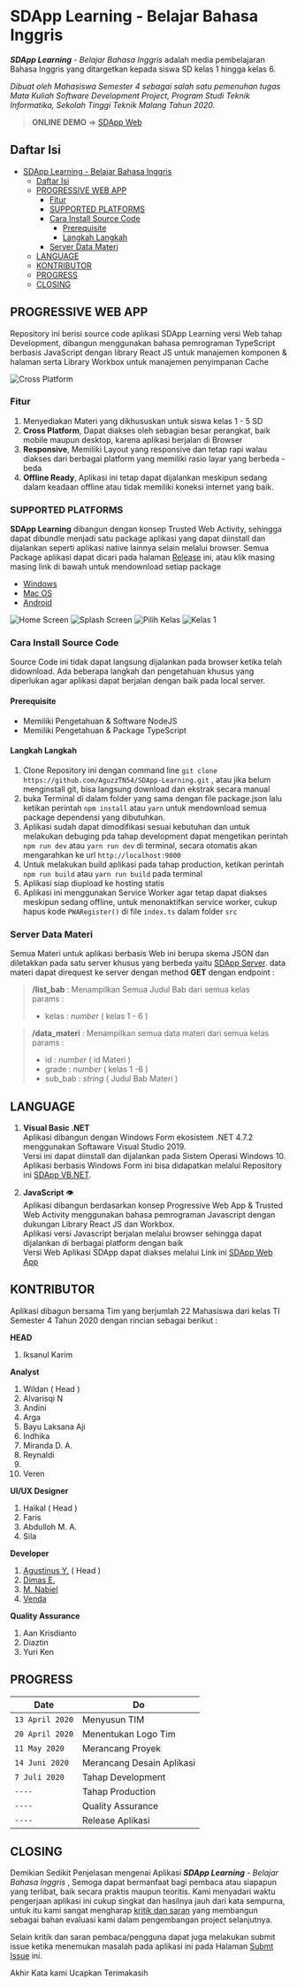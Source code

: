 SDApp Learning - Belajar Bahasa Inggris
=======

_**SDApp Learning** - Belajar Bahasa Inggris_ adalah media pembelajaran Bahasa Inggris yang ditargetkan kepada siswa SD kelas 1 hingga kelas 6.

*Dibuat oleh Mahasiswa Semester 4 sebagai salah satu pemenuhan tugas Mata Kuliah Software Development Project, Program Studi Teknik Informatika, Sekolah Tinggi Teknik Malang Tahun 2020.*

> **ONLINE DEMO** => [SDApp Web](https://sdapp-learning-web.app)

## Daftar Isi
- [SDApp Learning - Belajar Bahasa Inggris](#sdapp-learning---belajar-bahasa-inggris)
  - [Daftar Isi](#daftar-isi)
  - [PROGRESSIVE WEB APP](#progressive-web-app)
    - [Fitur](#fitur)
    - [SUPPORTED PLATFORMS](#supported-platforms)
    - [Cara Install Source Code](#cara-install-source-code)
      - [Prerequisite](#prerequisite)
      - [Langkah Langkah](#langkah-langkah)
    - [Server Data Materi](#server-data-materi)
  - [LANGUAGE](#language)
  - [KONTRIBUTOR](#kontributor)
  - [PROGRESS](#progress)
  - [CLOSING](#closing)

## PROGRESSIVE WEB APP
Repository ini berisi source code aplikasi SDApp Learning versi Web tahap Development, dibangun menggunakan bahasa pemrograman TypeScript berbasis JavaScript dengan library React JS untuk manajemen komponen & halaman serta Library Workbox untuk manajemen penyimpanan Cache

![Cross Platform](screenshot/cross-platform.png)

### Fitur
1. Menyediakan Materi yang dikhususkan untuk siswa kelas 1 - 5 SD
2. **Cross Platform**,
   Dapat diakses oleh sebagian besar perangkat, baik mobile maupun desktop, karena aplikasi berjalan di Browser
3. **Responsive**,
   Memiliki Layout yang responsive dan tetap rapi walau diakses dari berbagai platform yang memiliki rasio layar yang berbeda - beda
4. **Offline Ready**,
   Aplikasi ini tetap dapat dijalankan meskipun sedang dalam keadaan offline atau tidak memiliki koneksi internet yang baik.

### SUPPORTED PLATFORMS
**SDApp Learning** dibangun dengan konsep Trusted Web Activity, sehingga dapat dibundle menjadi satu package aplikasi yang dapat diinstall dan dijalankan seperti aplikasi native lainnya selain melalui browser. Semua Package aplikasi dapat dicari pada halaman [Release](https://github.com/AguzzTN54/SDApp-Learning/releases) ini, atau klik masing masing link di bawah untuk mendownload setiap package
- [Windows](https://github.com/AguzzTN54/SDApp-Learning/releases/download/v1.0-alpha/SDApp-windows10.zip)
- [Mac OS](https://github.com/AguzzTN54/SDApp-Learning/releases/download/v1.0-alpha/SDApp-macos.zip)
- [Android](https://github.com/AguzzTN54/SDApp-Learning/releases/download/v1.0-alpha/SDApp.apk)

![Home Screen](screenshot/mobile.png) ![Splash Screen](screenshot/mobile-splash-screen.png) ![Pilih Kelas](screenshot/mobile-pilih-kelas.png) ![Kelas 1](screenshot/mobile-kelas1.png)

### Cara Install Source Code
Source Code ini tidak dapat langsung dijalankan pada browser ketika telah didownload. Ada beberapa langkah dan pengetahuan khusus yang diperlukan agar aplikasi dapat berjalan dengan baik pada local server.

#### Prerequisite
- Memiliki Pengetahuan & Software NodeJS
- Memiliki Pengetahuan & Package TypeScript

#### Langkah Langkah
1. Clone Repository ini dengan command line `git clone https://github.com/AguzzTN54/SDApp-Learning.git` , atau jika belum menginstall git, bisa langsung download dan ekstrak secara manual
2. buka Terminal di dalam folder yang sama dengan file package.json lalu ketikan perintah `npm install` atau `yarn` untuk mendownload semua package dependensi yang dibutuhkan.
3. Aplikasi sudah dapat dimodifikasi sesuai kebutuhan dan untuk melakukan debuging pda tahap development dapat mengetikan perintah `npm run dev` atau `yarn run dev` di terminal, secara otomatis akan mengarahkan ke url `http://localhost:9000`
4. Untuk melakukan build aplikasi pada tahap production, ketikan perintah `npm run build` atau `yarn run build` pada terminal
5. Aplikasi siap diupload ke hosting statis
6. Aplikasi ini menggunakan Service Worker agar tetap dapat diakses meskipun sedang offline, untuk menonaktifkan service worker, cukup hapus kode `PWARegister()` di file `index.ts` dalam folder `src`

### Server Data Materi
Semua Materi untuk aplikasi berbasis Web ini berupa skema JSON dan diletakkan pada satu server khusus yang berbeda yaitu [SDApp Server](http://sdapp-server.herokuapp.com). data materi dapat direquest ke server dengan method **GET** dengan endpoint :
> **/list_bab** : Menampilkan Semua Judul Bab dari semua kelas\
>  params :
>   - kelas : _number_ ( kelas 1 - 6 )

> **/data_materi** : Menampilkan semua data materi dari semua kelas\
>  params :
>  - id      : *number* ( id Materi )
>  - grade   : *number* ( kelas 1 -6 )
>  - sub_bab : *string* ( Judul Bab Materi )


## LANGUAGE
1. **Visual Basic .NET**\
   Aplikasi dibangun dengan Windows Form ekosistem .NET 4.7.2 menggunakan Softaware Visual Studio 2019.\
   Versi ini dapat diinstall dan dijalankan pada Sistem Operasi Windows 10.\
   Aplikasi berbasis Windows Form ini bisa didapatkan melalui Repository ini [SDApp VB.NET](https://github.com/AguzzTN54/SDApp).

2. **JavaScript** 👁\
   Aplikasi dibangun berdasarkan konsep Progressive Web App & Trusted Web Activity menggunakan bahasa pemrograman Javascript dengan dukungan Library React JS dan Workbox.\
   Aplikasi versi Javascript berjalan melalui browser sehingga dapat dijalankan di berbagai platform dengan baik\
   Versi Web Aplikasi SDApp dapat diakses melalui Link ini [SDApp Web App](https://sdapp-learning.web.app)
   

## KONTRIBUTOR
Aplikasi dibagun bersama Tim yang berjumlah 22 Mahasiswa dari kelas TI Semester 4 Tahun 2020 dengan rincian sebagai berikut :

**HEAD**
1. Iksanul Karim

**Analyst**
1. Wildan ( Head )
2. Alvarisqi N
3. Andini
4. Arga
5. Bayu Laksana Aji
6. Indhika
7. Miranda D. A.
8. Reynaldi
9. 
10. Veren

**UI/UX Designer**
1. Haikal ( Head )
2. Faris
3. Abdulloh M. A.
4. Sila

**Developer**
1. [Agustinus Y.](https://github.com/AguzzTN54) ( Head )
2. [Dimas E.](https://github.com/haidimas)
3. [M. Nabiel](https://github.com/Nabiel123)
4. [Venda](https://github.com/verielone)

**Quality Assurance**
1. Aan Krisdianto
2. Diaztin
3. Yuri Ken


## PROGRESS
| Date | Do |
| ------------ | -------------------|
| `13 April 2020` | Menyusun TIM |
| `20 April 2020` | Menentukan Logo Tim |
| `11 May 2020`   | Merancang Proyek |
| `14 Juni 2020`  | Merancang Desain Aplikasi |
| `7 Juli 2020`   | Tahap Development |
| `----`          | Tahap Production |
| `----`          | Quality Assurance |
| `----`          | Release Aplikasi |


## CLOSING

Demikian Sedikit Penjelasan mengenai Aplikasi _**SDApp Learning** - Belajar Bahasa Inggris_ , Semoga dapat bermanfaat bagi pembaca atau siapapun yang terlibat, baik secara praktis maupun teoritis. Kami menyadari waktu pengerjaan aplikasi ini cukup singkat dan hasilnya jauh dari kata sempurna, untuk itu kami sangat mengharap [kritik dan saran](https://github.com/AguzzTN54/SDApp/issues/10) yang membangun sebagai bahan evaluasi kami dalam pengembangan project selanjutnya.

Selain kritik dan saran pembaca/pengguna dapat juga melakukan submit issue ketika menemukan masalah pada aplikasi ini pada Halaman [Submt Issue](https://github.com/AguzzTN54/SDApp/issues) ini.

Akhir Kata kami Ucapkan Terimakasih
